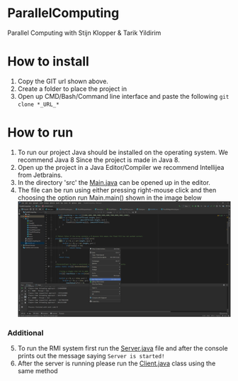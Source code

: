 # ParallelComputing
Parallel Computing with Stijn Klopper & Tarik Yildirim


# How to install 
1. Copy the GIT url shown above. 
2. Create a folder to place the project in
3. Open up CMD/Bash/Command line interface and paste the following ``git clone *_URL_*``

# How to run 
1. To run our project Java should be installed on the operating system. We recommend Java 8
   Since the project is made in Java 8.
2. Open up the project in a Java Editor/Compiler we recommend Intellijea from Jetbrains.
3. In the directory 'src' the [Main.java](src/Main.java) can be opened up in the editor.
4. The file can be run using either pressing right-mouse click and then choosing the option run Main.main() shown in the image below
![img.png](img.png)

### Additional
5. To run the RMI system first run the [Server.java](src/Server.java) file and after the console prints out the message saying ``Server is started!`` 
6. After the server is running please run the [Client.java](src/Client.java) class using the same method